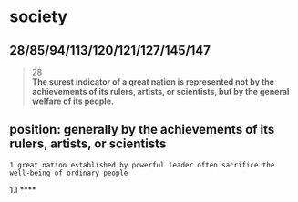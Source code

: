 society
==============
28/85/94/113/120/121/127/145/147
------------------
>28  
>**The surest indicator of a great nation is represented not by the achievements of its rulers, artists, or scientists, but by the general welfare of its people.**

## position: generally by the achievements of its rulers, artists, or scientists

    1 great nation established by powerful leader often sacrifice the well-being of ordinary people
1.1 ****
 
<!--stackedit_data:
eyJoaXN0b3J5IjpbMTg3MjMyODIwNCw0OTE4MDMzNDAsLTc1MD
cxMzg0OF19
-->